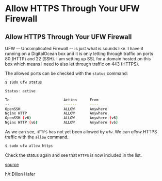 # Allow HTTPS Through Your UFW Firewall

## Allow HTTPS Through Your UFW Firewall

UFW -- Uncomplicated Firewall -- is just what is sounds like. I have it running on a DigitalOcean box and it is only letting through traffic on ports 80 (HTTP) and 22 (SSH). I am setting up SSL for a domain hosted on this box which means I need to also let through traffic on 443 (HTTPS).

The allowed ports can be checked with the `status` command:

```bash
$ sudo ufw status

Status: active

To                         Action      From
--                         ------      ----
OpenSSH                    ALLOW       Anywhere
Nginx HTTP                 ALLOW       Anywhere
OpenSSH (v6)               ALLOW       Anywhere (v6)
Nginx HTTP (v6)            ALLOW       Anywhere (v6)
```

As we can see, `HTTPS` has not yet been allowed by `ufw`. We can _allow_ HTTPS traffic with the `allow` command.

```bash
$ sudo ufw allow https
```

Check the status again and see that `HTTPS` is now included in the list.

[source](https://www.digitalocean.com/community/tutorials/how-to-setup-a-firewall-with-ufw-on-an-ubuntu-and-debian-cloud-server)

h/t Dillon Hafer
